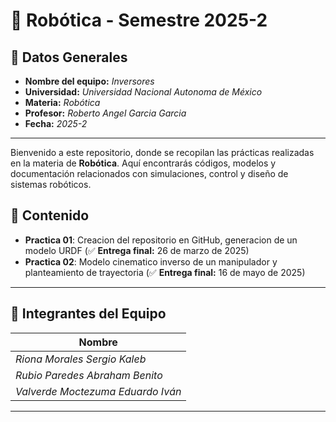 # 🤖 **Robótica - Semestre 2025-2**

## 📌 **Datos Generales**
- **Nombre del equipo:** _Inversores_
- **Universidad:** _Universidad Nacional Autonoma de México_
- **Materia:** _Robótica_
- **Profesor:** _Roberto Angel Garcia Garcia_
- **Fecha:** _2025-2_
---
Bienvenido a este repositorio, donde se recopilan las prácticas realizadas en la materia de **Robótica**. Aquí encontrarás códigos, modelos y documentación relacionados con simulaciones, control y diseño de sistemas robóticos.  

## 📌 Contenido  
- **Practica 01**: Creacion del repositorio en GitHub, generacion de un modelo URDF (✅ **Entrega final:** 26 de marzo de 2025)
- **Practica 02**: Modelo cinematico inverso de un manipulador y planteamiento de trayectoria (✅ **Entrega final:** 16 de mayo de 2025)
---

## 👥 **Integrantes del Equipo**
| Nombre        | 
|--------------|
| _Riona Morales Sergio Kaleb_ |
| _Rubio Paredes Abraham Benito_ |
| _Valverde Moctezuma Eduardo Iván_ | 

---
